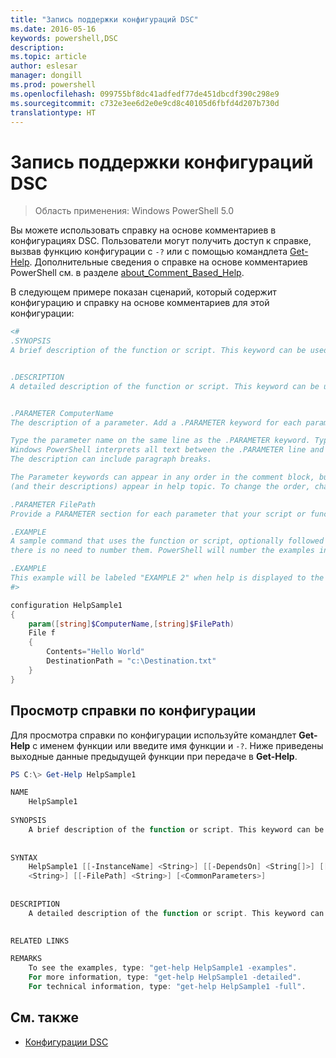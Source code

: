 ```yaml
---
title: "Запись поддержки конфигураций DSC"
ms.date: 2016-05-16
keywords: powershell,DSC
description: 
ms.topic: article
author: eslesar
manager: dongill
ms.prod: powershell
ms.openlocfilehash: 099755bf8dc41adfedf77de451dbcdf390c298e9
ms.sourcegitcommit: c732e3ee6d2e0e9cd8c40105d6fbfd4d207b730d
translationtype: HT
---
```

# <a name="writing-help-for-dsc-configurations"></a>Запись поддержки конфигураций DSC

>Область применения: Windows PowerShell 5.0

Вы можете использовать справку на основе комментариев в конфигурациях DSC. Пользователи могут получить доступ к справке, вызвав функцию конфигурации с `-?` или с помощью командлета [Get-Help](https://technet.microsoft.com/en-us/library/hh849696.aspx). Дополнительные сведения о справке на основе комментариев PowerShell см. в разделе [about_Comment_Based_Help](https://technet.microsoft.com/en-us/library/hh847834.aspx).

В следующем примере показан сценарий, который содержит конфигурацию и справку на основе комментариев для этой конфигурации:

```powershell
<#
.SYNOPSIS
A brief description of the function or script. This keyword can be used only once for each configuration.


.DESCRIPTION
A detailed description of the function or script. This keyword can be used only once for each configuration.


.PARAMETER ComputerName
The description of a parameter. Add a .PARAMETER keyword for each parameter in the function or script syntax.

Type the parameter name on the same line as the .PARAMETER keyword. Type the parameter description on the lines following the .PARAMETER keyword. 
Windows PowerShell interprets all text between the .PARAMETER line and the next keyword or the end of the comment block as part of the parameter description. 
The description can include paragraph breaks.

The Parameter keywords can appear in any order in the comment block, but the function or script syntax determines the order in which the parameters 
(and their descriptions) appear in help topic. To change the order, change the syntax.

.PARAMETER FilePath
Provide a PARAMETER section for each parameter that your script or function accepts.

.EXAMPLE
A sample command that uses the function or script, optionally followed by sample output and a description. Repeat this keyword for each example. If you have multiple examples,
there is no need to number them. PowerShell will number the examples in help text.

.EXAMPLE
This example will be labeled "EXAMPLE 2" when help is displayed to the user.
#>

configuration HelpSample1
{
    param([string]$ComputerName,[string]$FilePath)
    File f
    {
        Contents="Hello World"
        DestinationPath = "c:\Destination.txt"
    }
}
```

## <a name="viewing-configuration-help"></a>Просмотр справки по конфигурации

Для просмотра справки по конфигурации используйте командлет **Get-Help** с именем функции или введите имя функции и `-?`. Ниже приведены выходные данные предыдущей функции при передаче в **Get-Help**.

```powershell
PS C:\> Get-Help HelpSample1

NAME
    HelpSample1
    
SYNOPSIS
    A brief description of the function or script. This keyword can be used only once for each configuration.
    
    
SYNTAX
    HelpSample1 [[-InstanceName] <String>] [[-DependsOn] <String[]>] [[-OutputPath] <String>] [[-ConfigurationData] <Hashtable>] [[-ComputerName] 
    <String>] [[-FilePath] <String>] [<CommonParameters>]
    
    
DESCRIPTION
    A detailed description of the function or script. This keyword can be used only once for each configuration.
    

RELATED LINKS

REMARKS
    To see the examples, type: "get-help HelpSample1 -examples".
    For more information, type: "get-help HelpSample1 -detailed".
    For technical information, type: "get-help HelpSample1 -full".
```

## <a name="see-also"></a>См. также
* [Конфигурации DSC](configurations.md)

